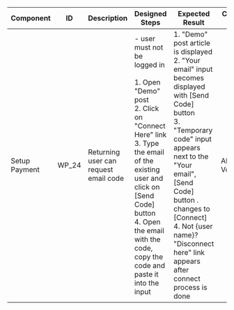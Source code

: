 Component |	ID |	Description |	Designed Steps |	Expected Result |	Created<br> By |	Last<br> Updated |
 --- | --- | --- | --- | --- | --- | --- |
 Setup Payment | WP_24 | Returning user can request email code | - user must not be logged in <br> <br> 1. Open "Demo" post <br> 2. Click on "Connect Here" link <br> 3. Type the email of the existing user and click on [Send Code] button <br> 4. Open the email with the code, copy the code and paste it into the input | 1. "Demo" post article is displayed <br> 2. "Your email" input becomes displayed with [Send Code] button <br> 3. "Temporary code" input appears next to the "Your email", [Send Code] button . changes to [Connect] <br> 4. Not {user name}? "Disconnect here" link appears after connect process is done | Alexandr Vozicov | 31.05.2017
